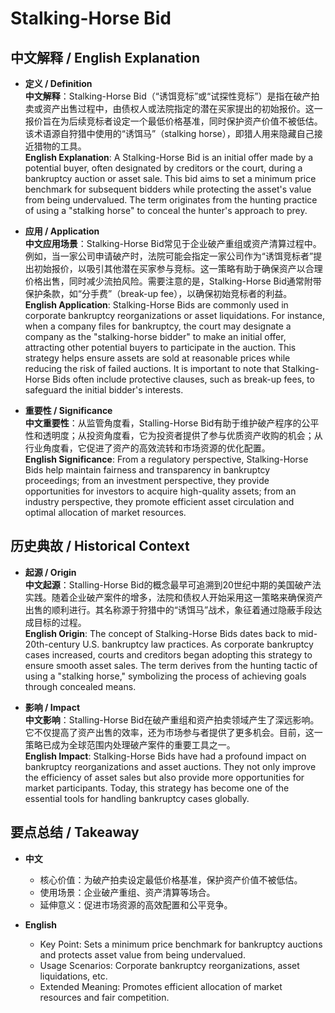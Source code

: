 # Stalking-Horse Bid

## 中文解释 / English Explanation

* **定义 / Definition**  
  **中文解释**：Stalking-Horse Bid（“诱饵竞标”或“试探性竞标”）是指在破产拍卖或资产出售过程中，由债权人或法院指定的潜在买家提出的初始报价。这一报价旨在为后续竞标者设定一个最低价格基准，同时保护资产价值不被低估。该术语源自狩猎中使用的“诱饵马”（stalking horse），即猎人用来隐藏自己接近猎物的工具。  
  **English Explanation**: A Stalking-Horse Bid is an initial offer made by a potential buyer, often designated by creditors or the court, during a bankruptcy auction or asset sale. This bid aims to set a minimum price benchmark for subsequent bidders while protecting the asset's value from being undervalued. The term originates from the hunting practice of using a "stalking horse" to conceal the hunter's approach to prey.

* **应用 / Application**  
  **中文应用场景**：Stalking-Horse Bid常见于企业破产重组或资产清算过程中。例如，当一家公司申请破产时，法院可能会指定一家公司作为“诱饵竞标者”提出初始报价，以吸引其他潜在买家参与竞标。这一策略有助于确保资产以合理价格出售，同时减少流拍风险。需要注意的是，Stalking-Horse Bid通常附带保护条款，如“分手费”（break-up fee），以确保初始竞标者的利益。  
  **English Application**: Stalking-Horse Bids are commonly used in corporate bankruptcy reorganizations or asset liquidations. For instance, when a company files for bankruptcy, the court may designate a company as the "stalking-horse bidder" to make an initial offer, attracting other potential buyers to participate in the auction. This strategy helps ensure assets are sold at reasonable prices while reducing the risk of failed auctions. It is important to note that Stalking-Horse Bids often include protective clauses, such as break-up fees, to safeguard the initial bidder's interests.

* **重要性 / Significance**  
  **中文重要性**：从监管角度看，Stalling-Horse Bid有助于维护破产程序的公平性和透明度；从投资角度看，它为投资者提供了参与优质资产收购的机会；从行业角度看，它促进了资产的高效流转和市场资源的优化配置。  
  **English Significance**: From a regulatory perspective, Stalking-Horse Bids help maintain fairness and transparency in bankruptcy proceedings; from an investment perspective, they provide opportunities for investors to acquire high-quality assets; from an industry perspective, they promote efficient asset circulation and optimal allocation of market resources.

## 历史典故 / Historical Context

* **起源 / Origin**  
  **中文起源**：Stalling-Horse Bid的概念最早可追溯到20世纪中期的美国破产法实践。随着企业破产案件的增多，法院和债权人开始采用这一策略来确保资产出售的顺利进行。其名称源于狩猎中的“诱饵马”战术，象征着通过隐蔽手段达成目标的过程。  
  **English Origin**: The concept of Stalking-Horse Bids dates back to mid-20th-century U.S. bankruptcy law practices. As corporate bankruptcy cases increased, courts and creditors began adopting this strategy to ensure smooth asset sales. The term derives from the hunting tactic of using a "stalking horse," symbolizing the process of achieving goals through concealed means.

* **影响 / Impact**  
  **中文影响**：Stalling-Horse Bid在破产重组和资产拍卖领域产生了深远影响。它不仅提高了资产出售的效率，还为市场参与者提供了更多机会。目前，这一策略已成为全球范围内处理破产案件的重要工具之一。  
  **English Impact**: Stalking-Horse Bids have had a profound impact on bankruptcy reorganizations and asset auctions. They not only improve the efficiency of asset sales but also provide more opportunities for market participants. Today, this strategy has become one of the essential tools for handling bankruptcy cases globally.

## 要点总结 / Takeaway

* **中文**  
  - 核心价值：为破产拍卖设定最低价格基准，保护资产价值不被低估。  
  - 使用场景：企业破产重组、资产清算等场合。  
  - 延伸意义：促进市场资源的高效配置和公平竞争。

* **English**  
  - Key Point: Sets a minimum price benchmark for bankruptcy auctions and protects asset value from being undervalued.  
  - Usage Scenarios: Corporate bankruptcy reorganizations, asset liquidations, etc.  
  - Extended Meaning: Promotes efficient allocation of market resources and fair competition.
